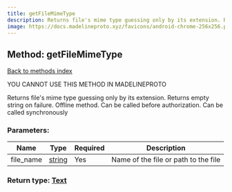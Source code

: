 ```yaml
---
title: getFileMimeType
description: Returns file's mime type guessing only by its extension. Returns empty string on failure. Offline method. Can be called before authorization. Can be called synchronously
image: https://docs.madelineproto.xyz/favicons/android-chrome-256x256.png
---
```

## Method: getFileMimeType  
[Back to methods index](index.md)


YOU CANNOT USE THIS METHOD IN MADELINEPROTO


Returns file's mime type guessing only by its extension. Returns empty string on failure. Offline method. Can be called before authorization. Can be called synchronously

### Parameters:

| Name     |    Type       | Required | Description |
|----------|---------------|----------|-------------|
|file\_name|[string](../types/string.md) | Yes|Name of the file or path to the file|


### Return type: [Text](../types/Text.md)

